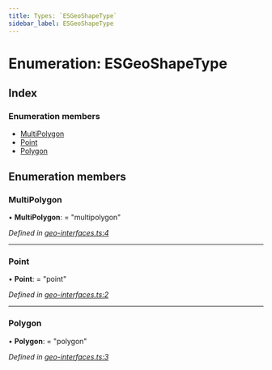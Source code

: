 ```yaml
---
title: Types: `ESGeoShapeType`
sidebar_label: ESGeoShapeType
---
```


# Enumeration: ESGeoShapeType

## Index

### Enumeration members

* [MultiPolygon](esgeoshapetype.md#multipolygon)
* [Point](esgeoshapetype.md#point)
* [Polygon](esgeoshapetype.md#polygon)

## Enumeration members

###  MultiPolygon

• **MultiPolygon**: = "multipolygon"

*Defined in [geo-interfaces.ts:4](https://github.com/terascope/teraslice/blob/b843209f9/packages/types/src/geo-interfaces.ts#L4)*

___

###  Point

• **Point**: = "point"

*Defined in [geo-interfaces.ts:2](https://github.com/terascope/teraslice/blob/b843209f9/packages/types/src/geo-interfaces.ts#L2)*

___

###  Polygon

• **Polygon**: = "polygon"

*Defined in [geo-interfaces.ts:3](https://github.com/terascope/teraslice/blob/b843209f9/packages/types/src/geo-interfaces.ts#L3)*
